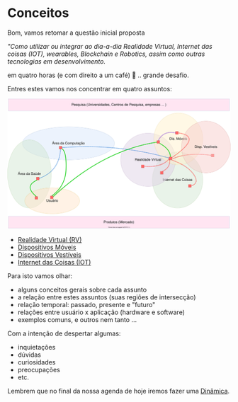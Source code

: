 # Conceitos

Bom, vamos retomar a questão inicial proposta  

  *"Como utilizar ou integrar ao dia-a-dia Realidade Virtual, Internet das coisas (IOT), wearables, Blockchain e Robotics, assim como outras tecnologias em desenvolvimento.*  

em quatro horas (e com direito a um café) 🙁 .. grande desafio.  

Entres estes vamos nos concentrar em quatro assuntos:

<!-- [FIXME: figura não aparece na Web] -->  
![Conceitos](Areas.drawio.svg "Conceitos")  

- [Realidade Virtual (RV)](RealidadeVirtual.md "Conceitos sobre Realidade Virtual (RV)")  
- [Dispositivos Móveis](DispositivosMoveis.md "Conceitos sobre Dispositivos Móveis")  
- [Dispositivos Vestíveis](DispositivosVestiveis.md "Conceitos sobre Dispositivos Vestíveis")  
- [Internet das Coisas (IOT)](InternetDasCoisas.md "Conceitos sobre Internet das Coisas")  

Para isto vamos olhar:  

- alguns conceitos gerais sobre cada assunto  
- a relação entre estes assuntos (suas regiões de intersecção)  
- relação temporal: passado, presente e "futuro"  
- relações entre usuário x aplicação (hardware e software)  
- exemplos comuns, e outros nem tanto ...  

Com a intenção de despertar algumas:

- inquietações  
- dúvidas
- curiosidades
- preocupações
- etc.

Lembrem que no final da nossa agenda de hoje iremos fazer uma [Dinâmica](../README.md#dinâmica---ideias "Dinâmica").  
